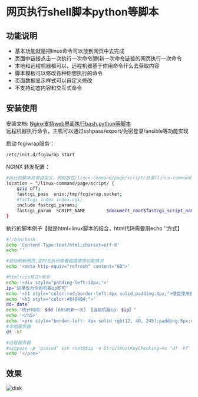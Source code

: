 
# 网页执行shell脚本python等脚本

## 功能说明
- 基本功能就是把linux命令可以放到网页中去完成
- 页面中链接点击一次执行一次命令|刷新一次命令链接的网页执行一次命令
- 本地和远程机器都可以，远程机器基于你用命令什么去获取内容
- 脚本模板可以修改各种你想执行的命令
- 页面数据显示样式可以自定义修改
- 不支持动态内容和交互式命令

## 安装使用
安装文档: [Nginx支持web界面执行bash.python等脚本](https://me.jinchuang.org/archives/114.html)  
远程机器执行命令，主机可以通过sshpass/export/免密登录/ansible等功能实现


启动 fcgiwrap服务：
```bash
/etc/init.d/fcgiwrap start
```

NGINX 转发配置：
```bash
#执行的脚本目录自定义，例如放在/linux-command/page/script/目录(linux-command为根目录)
location ~ ^/linux-command/page/script/ {
	gzip off;
	fastcgi_pass  unix:/tmp/fcgiwrap.socket;
	#fastcgi_index index.cgi;
	include fastcgi_params;
	fastcgi_param  SCRIPT_NAME        $document_root$fastcgi_script_name;
}

```

执行的脚本例子【就是html+linux脚本的结合，html代码需要用echo ''方式】
```bash
#!/bin/bash
echo 'Content-Type:text/html;charset=utf-8'
echo ''

#自动刷新网页,定时去执行查看磁盘使用功能情况
echo '<meta http-equiv="refresh" content="60">'

#html+css样式+命令
echo '<div style="padding-left:10px;">'
ip="这里改为你的机器ip即可"
echo '<h1 style="color:red;border-left:4px solid;padding:4px;">硬盘使用情况</h1>'
echo '<h5 style="color:#848484;">'
dd=`date`
echo "统计时间: $dd [60s刷新一次] 【当前机器ip: $ip】"
echo '</h5>'
echo '<pre style="border-left: 4px solid rgb(12, 40, 245);padding:5px;color:#fff;">'
#本地服务器
df -hT

#远程服务器
#sshpass -p 'passwd' ssh root@$ip -o StrictHostKeyChecking=no 'df -hT'
echo '</pre>'
```
## 效果
![disk](https://me.jinchuang.org/usr/uploads/2020/12/59793653.png)
